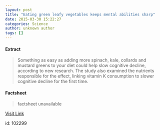 ```yaml
---
layout: post
title: "Eating green leafy vegetables keeps mental abilities sharp"
date: 2015-03-30 15:22:27
categories: Science
author: unknown author
tags: []
---
```



#### Extract
>Something as easy as adding more spinach, kale, collards and mustard greens to your diet could help slow cognitive decline, according to new research. The study also examined the nutrients responsible for the effect, linking vitamin K consumption to slower cognitive decline for the first time.

#### Factsheet
>factsheet unavailable

[Visit Link](http://feeds.sciencedaily.com/~r/sciencedaily/~3/OYtRvcApUTI/150330112227.htm)

id:  102299
